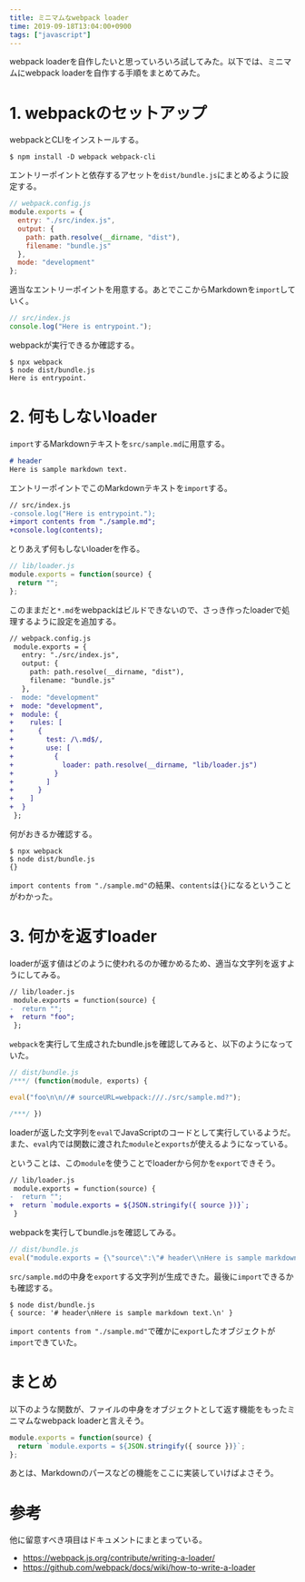```yaml
---
title: ミニマムなwebpack loader
time: 2019-09-18T13:04:00+0900
tags: ["javascript"]
---
```


webpack loaderを自作したいと思っていろいろ試してみた。以下では、ミニマムにwebpack loaderを自作する手順をまとめてみた。

# 1. webpackのセットアップ
webpackとCLIをインストールする。

```
$ npm install -D webpack webpack-cli
```

エントリーポイントと依存するアセットを`dist/bundle.js`にまとめるように設定する。

```js
// webpack.config.js
module.exports = {
  entry: "./src/index.js",
  output: {
    path: path.resolve(__dirname, "dist"),
    filename: "bundle.js"
  },
  mode: "development"
};
```

適当なエントリーポイントを用意する。あとでここからMarkdownを`import`していく。

```js
// src/index.js
console.log("Here is entrypoint.");
```

webpackが実行できるか確認する。

```
$ npx webpack
$ node dist/bundle.js
Here is entrypoint.
```

# 2. 何もしないloader
`import`するMarkdownテキストを`src/sample.md`に用意する。

```markdown
# header
Here is sample markdown text.
```

エントリーポイントでこのMarkdownテキストを`import`する。

```diff
// src/index.js
-console.log("Here is entrypoint.");
+import contents from "./sample.md";
+console.log(contents);
```

とりあえず何もしないloaderを作る。

```js
// lib/loader.js
module.exports = function(source) {
  return "";
};
```

このままだと`*.md`をwebpackはビルドできないので、さっき作ったloaderで処理するように設定を追加する。

```diff
// webpack.config.js
 module.exports = {
   entry: "./src/index.js",
   output: {
     path: path.resolve(__dirname, "dist"),
     filename: "bundle.js"
   },
-  mode: "development"
+  mode: "development",
+  module: {
+    rules: [
+      {
+        test: /\.md$/,
+        use: [
+          {
+            loader: path.resolve(__dirname, "lib/loader.js")
+          }
+        ]
+      }
+    ]
+  }
 };
```

何がおきるか確認する。

```
$ npx webpack
$ node dist/bundle.js
{}
```

`import contents from "./sample.md"`の結果、`contents`は`{}`になるということがわかった。

# 3. 何かを返すloader
loaderが返す値はどのように使われるのか確かめるため、適当な文字列を返すようにしてみる。

```diff
// lib/loader.js
 module.exports = function(source) {
-  return "";
+  return "foo";
 };
```

`webpack`を実行して生成されたbundle.jsを確認してみると、以下のようになっていた。

```js
// dist/bundle.js
/***/ (function(module, exports) {

eval("foo\n\n//# sourceURL=webpack:///./src/sample.md?");

/***/ })
```

loaderが返した文字列を`eval`でJavaScriptのコードとして実行しているようだ。また、`eval`内では関数に渡された`module`と`exports`が使えるようになっている。

ということは、この`module`を使うことでloaderから何かを`export`できそう。

```diff
// lib/loader.js
 module.exports = function(source) {
-  return "";
+  return `module.exports = ${JSON.stringify({ source })}`;
 }
```

webpackを実行してbundle.jsを確認してみる。

```js
// dist/bundle.js
eval("module.exports = {\"source\":\"# header\\nHere is sample markdown text.\\n\"}\n\n//# sourceURL=webpack:///./src/sample.md?");
```

`src/sample.md`の中身を`export`する文字列が生成できた。最後に`import`できるかも確認する。

```
$ node dist/bundle.js
{ source: '# header\nHere is sample markdown text.\n' }
```

`import contents from "./sample.md"`で確かに`export`したオブジェクトが`import`できていた。

# まとめ
以下のような関数が、ファイルの中身をオブジェクトとして返す機能をもったミニマムなwebpack loaderと言えそう。

```js
module.exports = function(source) {
  return `module.exports = ${JSON.stringify({ source })}`;
};
```

あとは、Markdownのパースなどの機能をここに実装していけばよさそう。

# 参考
他に留意すべき項目はドキュメントにまとまっている。

* https://webpack.js.org/contribute/writing-a-loader/
* https://github.com/webpack/docs/wiki/how-to-write-a-loader 

